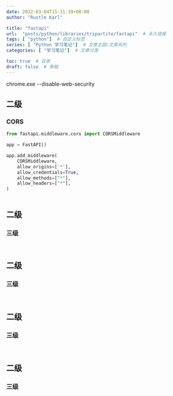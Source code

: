 ```yaml
---
date: 2022-03-04T15:11:39+08:00
author: "Rustle Karl"

title: "fastapi"
url:  "posts/python/libraries/tripartite/fastapi"  # 永久链接
tags: [ "python"]  # 自定义标签
series: [ "Python 学习笔记"]  # 文章主题/文章系列
categories: [ "学习笔记"]  # 文章分类

toc: true  # 目录
draft: false  # 草稿
---
```


chrome.exe --disable-web-security

## 二级

### CORS

```python
from fastapi.middleware.cors import CORSMiddleware

app = FastAPI()

app.add_middleware(
    CORSMiddleware,
    allow_origins=['*'],
    allow_credentials=True,
    allow_methods=["*"],
    allow_headers=["*"],
)
```

```shell

```


## 二级

### 三级

```python

```

```shell

```


## 二级

### 三级

```python

```

```shell

```


## 二级

### 三级

```python

```

```shell

```


## 二级

### 三级

```python

```

```shell

```


